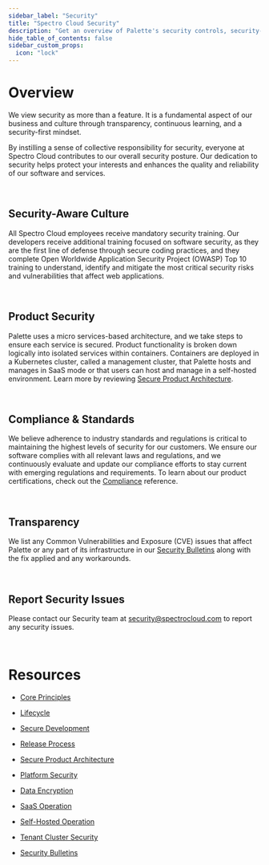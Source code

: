 ```yaml
---
sidebar_label: "Security"
title: "Spectro Cloud Security"
description: "Get an overview of Palette's security controls, security-aware culture, and where you can report any security issues."
hide_table_of_contents: false
sidebar_custom_props: 
  icon: "lock"
---
```


# Overview

We view security as more than a feature. It is a fundamental aspect of our business and culture through transparency, continuous learning, and a security-first mindset. 

By instilling a sense of collective responsibility for security, everyone at Spectro Cloud contributes to our overall security posture. Our dedication to security helps protect your interests and enhances the quality and reliability of our software and services.

<br />

## Security-Aware Culture

All Spectro Cloud employees receive mandatory security training. Our developers receive additional training focused on software security, as they are the first line of defense through secure coding practices, and they complete Open Worldwide Application Security Project (OWASP) Top 10 training to understand, identify and mitigate the most critical security risks and vulnerabilities that affect web applications.

<br />

## Product Security

Palette uses a micro services-based architecture, and we take steps to ensure each service is secured. Product functionality is broken down logically into isolated services within containers. Containers are deployed in a Kubernetes cluster, called a management cluster, that Palette hosts and manages in SaaS mode or that users can host and manage in a self-hosted environment. Learn more by reviewing [Secure Product Architecture](/security/product-architecture).

<br />

## Compliance & Standards

We believe adherence to industry standards and regulations is critical to maintaining the highest levels of security for our customers. We ensure our software complies with all relevant laws and regulations, and we continuously evaluate and update our compliance efforts to stay current with emerging regulations and requirements. To learn about our product certifications, check out the [Compliance](/compliance) reference.

<br />

## Transparency

We list any Common Vulnerabilities and Exposure (CVE) issues that affect Palette or any part of its infrastructure in our [Security Bulletins](/security/security-bulletins) along with the fix applied and any workarounds.

<br />

## Report Security Issues

Please contact our Security team at security@spectrocloud.com to report any security issues.


<br />

# Resources


- [Core Principles](/security/core-principles)


- [Lifecycle](/security/lifecycle)


- [Secure Development](/security/lifecycle/secure-development)


- [Release Process](/security/lifecycle/release-process)


- [Secure Product Architecture](/security/product-architecture)


- [Platform Security](/security/product-architecture/platform-security)


- [Data Encryption](/security/product-architecture/data-encryption)


- [SaaS Operation](/security/product-architecture/saas-operation)


- [Self-Hosted Operation](/security/product-architecture/self-hosted-operation)


- [Tenant Cluster Security](/security/product-architecture/tenant-cluster)


- [Security Bulletins](/security/security-bulletins)


<br />

<br />

<br />

<br />

